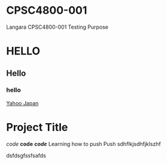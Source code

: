 # CPSC4800-001
Langara CPSC4800-001 Testing Purpose
# HELLO
## Hello
### hello
[Yahoo Japan](www.yahoo.co.jp)
# Project Title
*code*
**code**
***code***
Learning how to push
Push
sdhflkjsdhfjklszhf

dsfdsgfssfsafds
